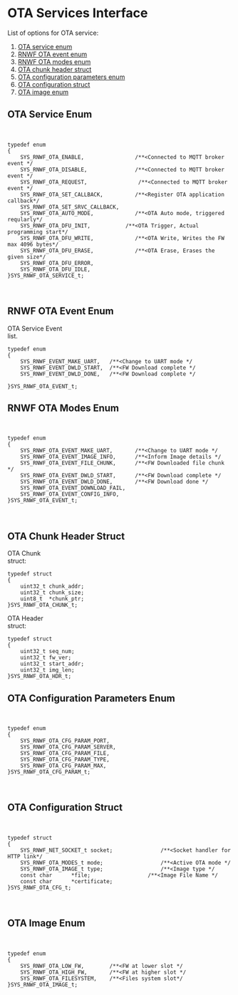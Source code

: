# OTA Services Interface

List of options for OTA service:

1.  [OTA service enum](#ota-service-enum)
2.  [RNWF OTA event enum](#rnwf-ota-event-enum)
3.  [RNWF OTA modes enum](#rnwf-ota-modes-enum)
4.  [OTA chunk header struct](#ota-chunk-header-struct)
5.  [OTA configuration parameters enum](#ota-configuration-parameters-enum)
6.  [OTA configuration struct](#ota-configuration-struct)
7.  [OTA image enum](#ota-image-enum)

## OTA Service Enum

<br />

``` {#CODEBLOCK_KYR_FV5_TYB .language-c}
typedef enum
{  
    SYS_RNWF_OTA_ENABLE,                /**<Connected to MQTT broker event */
    SYS_RNWF_OTA_DISABLE,               /**<Connected to MQTT broker event */
    SYS_RNWF_OTA_REQUEST,                /**<Connected to MQTT broker event */
    SYS_RNWF_OTA_SET_CALLBACK,          /**<Register OTA application callback*/
    SYS_RNWF_OTA_SET_SRVC_CALLBACK,
    SYS_RNWF_OTA_AUTO_MODE,             /**<OTA Auto mode, triggered reqularly*/
    SYS_RNWF_OTA_DFU_INIT,           /**<OTA Trigger, Actual programming start*/
    SYS_RNWF_OTA_DFU_WRITE,             /**<OTA Write, Writes the FW max 4096 bytes*/
    SYS_RNWF_OTA_DFU_ERASE,             /**<OTA Erase, Erases the given size*/
    SYS_RNWF_OTA_DFU_ERROR,
    SYS_RNWF_OTA_DFU_IDLE,
}SYS_RNWF_OTA_SERVICE_t;
```

<br />

## RNWF OTA Event Enum

OTA Service Event<br /> list.

``` {#CODEBLOCK_H35_3V5_TYB .language-c}
typedef enum
{
    SYS_RNWF_EVENT_MAKE_UART,   /**<Change to UART mode */
    SYS_RNWF_EVENT_DWLD_START,  /**<FW Download complete */
    SYS_RNWF_EVENT_DWLD_DONE,   /**<FW Download complete */
     
}SYS_RNWF_OTA_EVENT_t;
```

## RNWF OTA Modes Enum

<br />

``` {#CODEBLOCK_SNN_MV5_TYB .language-c}
typedef enum
{
    SYS_RNWF_OTA_EVENT_MAKE_UART,       /**<Change to UART mode */
    SYS_RNWF_OTA_EVENT_IMAGE_INFO,      /**<Inform Image details */
    SYS_RNWF_OTA_EVENT_FILE_CHUNK,      /**<FW Downloaded file chunk */
    SYS_RNWF_OTA_EVENT_DWLD_START,      /**<FW Download complete */
    SYS_RNWF_OTA_EVENT_DWLD_DONE,       /**<FW Download done */
    SYS_RNWF_OTA_EVENT_DOWNLOAD_FAIL,
    SYS_RNWF_OTA_EVENT_CONFIG_INFO,
}SYS_RNWF_OTA_EVENT_t;
```

<br />

## OTA Chunk Header Struct

OTA Chunk<br /> struct:

``` {#CODEBLOCK_GS5_PV5_TYB .language-c}
typedef struct
{
    uint32_t chunk_addr; 
    uint32_t chunk_size;    
    uint8_t  *chunk_ptr;    
}SYS_RNWF_OTA_CHUNK_t;

```

OTA Header<br /> struct:

``` {#CODEBLOCK_T3V_RV5_TYB .language-c}
typedef struct
{
    uint32_t seq_num;
    uint32_t fw_ver;
    uint32_t start_addr; 
    uint32_t img_len;  
}SYS_RNWF_OTA_HDR_t;
```

## OTA Configuration Parameters Enum

<br />

``` {#CODEBLOCK_O4Z_WV5_TYB .language-c}
typedef enum
{
    SYS_RNWF_OTA_CFG_PARAM_PORT,
    SYS_RNWF_OTA_CFG_PARAM_SERVER,
    SYS_RNWF_OTA_CFG_PARAM_FILE,
    SYS_RNWF_OTA_CFG_PARAM_TYPE,
    SYS_RNWF_OTA_CFG_PARAM_MAX,
}SYS_RNWF_OTA_CFG_PARAM_t;
```

<br />

## OTA Configuration Struct

<br />

``` {#CODEBLOCK_RJW_BW5_TYB .language-c}
typedef struct
{
    SYS_RNWF_NET_SOCKET_t socket;               /**<Socket handler for HTTP link*/
    SYS_RNWF_OTA_MODES_t mode;                  /**<Active OTA mode */
    SYS_RNWF_OTA_IMAGE_t type;                  /**<Image type */
    const char      *file;                  /**<Image File Name */
    const char      *certificate;
}SYS_RNWF_OTA_CFG_t;
```

<br />

## OTA Image Enum

<br />

``` {#CODEBLOCK_MZP_HW5_TYB .language-c}
typedef enum
{
    SYS_RNWF_OTA_LOW_FW,        /**<FW at lower slot */
    SYS_RNWF_OTA_HIGH_FW,       /**<FW at higher slot */
    SYS_RNWF_OTA_FILESYSTEM,    /**<Files system slot*/
}SYS_RNWF_OTA_IMAGE_t;
```


